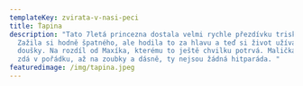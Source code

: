 ```yaml
---
templateKey: zvirata-v-nasi-peci
title: Ťapina
description: "Tato 7letá princezna dostala velmi rychle přezdívku triskomyš.
  Zažila si hodně špatného, ale hodila to za hlavu a teď si život užívá plnými
  doušky. Na rozdíl od Maxíka, kterému to ještě chvilku potrvá. Maličká se zatím
  zdá v pořádku, až na zoubky a dásně, ty nejsou žádná hitparáda. "
featuredimage: /img/tapina.jpeg
---
```

